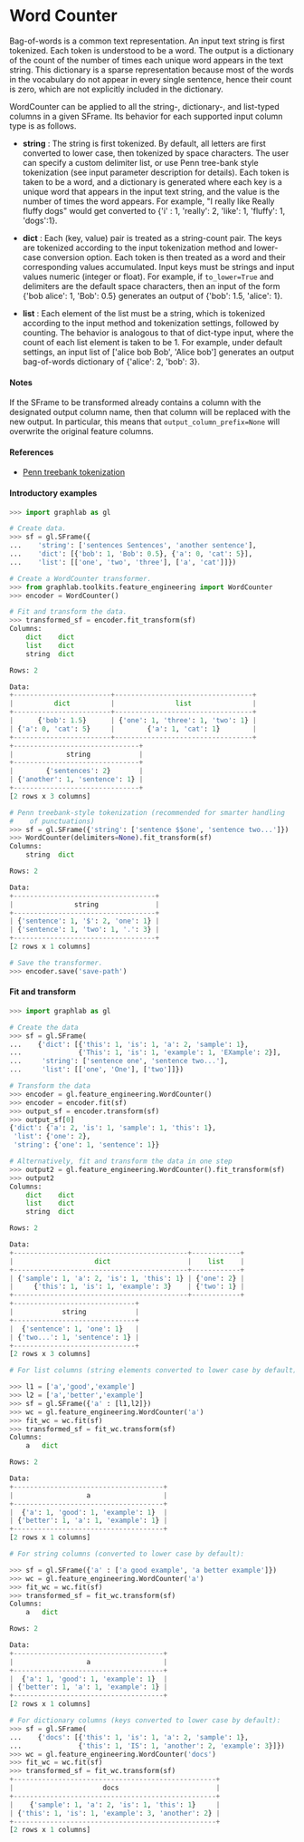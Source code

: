 <script src="../turi/js/recview.js"></script>
# Word Counter

Bag-of-words is a common text representation. An input text string is first 
tokenized. Each token is understood to be a word. The output is a dictionary
of the count of the number of times each unique word appears in the text 
string. This dictionary is a sparse representation because most of the 
words in the vocabulary do not appear in every single sentence, hence their
count is zero, which are not explicitly included in the dictionary. 

WordCounter can be applied to all the string-, dictionary-, and list-typed 
columns in a given SFrame. Its behavior for each supported input column
type is as follows. 

* **string** : The string is first tokenized. By default, all letters are 
first converted to lower case, then tokenized by space characters. The
user can specify a custom delimiter list, or use Penn tree-bank style 
tokenization (see input parameter description for details). Each token
is taken to be a word, and a dictionary is generated where each key is a
unique word that appears in the input text string, and the value is the 
number of times the word appears. For example, "I really like Really
fluffy dogs" would get converted to 
{'i' : 1, 'really': 2, 'like': 1, 'fluffy': 1, 'dogs':1}.

* **dict** : Each (key, value) pair is treated as a string-count pair. The
keys are tokenized according to the input tokenization method and
lower-case conversion option. Each token is then treated as a word and
their corresponding values accumulated. Input keys must be strings and 
input values numeric (integer or float). For example, if `to_lower=True` 
and delimiters are the default space characters, then an input of the 
form {'bob alice': 1, 'Bob': 0.5} generates an output of
{'bob': 1.5, 'alice': 1}.

* **list** : Each element of the list must be a string, which is tokenized 
according to the input method and tokenization settings, followed by 
counting. The behavior is analogous to that of dict-type input, where the 
count of each list element is taken to be 1. For example, under default 
settings, an input list of ['alice bob Bob', 'Alice bob'] generates an 
output bag-of-words dictionary of {'alice': 2, 'bob': 3}.

#### Notes
If the SFrame to be transformed already contains a column with the 
designated output column name, then that column will be replaced with the 
new output. In particular, this means that `output_column_prefix=None` will
overwrite the original feature columns.

#### References
- [Penn treebank tokenization](https://www.cis.upenn.edu/~treebank/tokenization.html)

#### Introductory examples
```python
>>> import graphlab as gl

# Create data.
>>> sf = gl.SFrame({
...    'string': ['sentences Sentences', 'another sentence'],
...    'dict': [{'bob': 1, 'Bob': 0.5}, {'a': 0, 'cat': 5}],
...    'list': [['one', 'two', 'three'], ['a', 'cat']]})

# Create a WordCounter transformer.
>>> from graphlab.toolkits.feature_engineering import WordCounter
>>> encoder = WordCounter()

# Fit and transform the data.
>>> transformed_sf = encoder.fit_transform(sf)
Columns:
    dict    dict
    list    dict
    string  dict

Rows: 2

Data:
+------------------------+----------------------------------+
|          dict          |               list               |
+------------------------+----------------------------------+
|      {'bob': 1.5}      | {'one': 1, 'three': 1, 'two': 1} |
| {'a': 0, 'cat': 5}     |        {'a': 1, 'cat': 1}        |
+------------------------+----------------------------------+
+-------------------------------+
|             string            |
+-------------------------------+
|        {'sentences': 2}       |
| {'another': 1, 'sentence': 1} |
+-------------------------------+
[2 rows x 3 columns]

# Penn treebank-style tokenization (recommended for smarter handling
#    of punctuations)
>>> sf = gl.SFrame({'string': ['sentence $$one', 'sentence two...']})
>>> WordCounter(delimiters=None).fit_transform(sf)
Columns:
    string  dict

Rows: 2

Data:
+-----------------------------------+
|               string              |
+-----------------------------------+
| {'sentence': 1, '$': 2, 'one': 1} |
| {'sentence': 1, 'two': 1, '.': 3} |
+-----------------------------------+
[2 rows x 1 columns]

# Save the transformer.
>>> encoder.save('save-path')
```

#### Fit and transform
```python
>>> import graphlab as gl

# Create the data
>>> sf = gl.SFrame(
...    {'dict': [{'this': 1, 'is': 1, 'a': 2, 'sample': 1},
...              {'This': 1, 'is': 1, 'example': 1, 'EXample': 2}],
...     'string': ['sentence one', 'sentence two...'],
...     'list': [['one', 'One'], ['two']]})

# Transform the data
>>> encoder = gl.feature_engineering.WordCounter()
>>> encoder = encoder.fit(sf)
>>> output_sf = encoder.transform(sf)
>>> output_sf[0]
{'dict': {'a': 2, 'is': 1, 'sample': 1, 'this': 1},
 'list': {'one': 2},
 'string': {'one': 1, 'sentence': 1}}

# Alternatively, fit and transform the data in one step
>>> output2 = gl.feature_engineering.WordCounter().fit_transform(sf)
>>> output2
Columns:
    dict    dict
    list    dict
    string  dict

Rows: 2

Data:
+-------------------------------------------+------------+
|                    dict                   |    list    |
+-------------------------------------------+------------+
| {'sample': 1, 'a': 2, 'is': 1, 'this': 1} | {'one': 2} |
|     {'this': 1, 'is': 1, 'example': 3}    | {'two': 1} |
+-------------------------------------------+------------+
+------------------------------+
|            string            |
+------------------------------+
|  {'sentence': 1, 'one': 1}   |
| {'two...': 1, 'sentence': 1} |
+------------------------------+
[2 rows x 3 columns]

# For list columns (string elements converted to lower case by default):

>>> l1 = ['a','good','example']
>>> l2 = ['a','better','example']
>>> sf = gl.SFrame({'a' : [l1,l2]})
>>> wc = gl.feature_engineering.WordCounter('a')
>>> fit_wc = wc.fit(sf)
>>> transformed_sf = fit_wc.transform(sf)
Columns:
    a   dict

Rows: 2

Data:
+-------------------------------------+
|                  a                  |
+-------------------------------------+
|  {'a': 1, 'good': 1, 'example': 1}  |
| {'better': 1, 'a': 1, 'example': 1} |
+-------------------------------------+
[2 rows x 1 columns]

# For string columns (converted to lower case by default):

>>> sf = gl.SFrame({'a' : ['a good example', 'a better example']})
>>> wc = gl.feature_engineering.WordCounter('a')
>>> fit_wc = wc.fit(sf)
>>> transformed_sf = fit_wc.transform(sf)
Columns:
    a   dict

Rows: 2

Data:
+-------------------------------------+
|                  a                  |
+-------------------------------------+
|  {'a': 1, 'good': 1, 'example': 1}  |
| {'better': 1, 'a': 1, 'example': 1} |
+-------------------------------------+
[2 rows x 1 columns]

# For dictionary columns (keys converted to lower case by default):
>>> sf = gl.SFrame(
...    {'docs': [{'this': 1, 'is': 1, 'a': 2, 'sample': 1},
...              {'this': 1, 'IS': 1, 'another': 2, 'example': 3}]})
>>> wc = gl.feature_engineering.WordCounter('docs')
>>> fit_wc = wc.fit(sf)
>>> transformed_sf = fit_wc.transform(sf)
+--------------------------------------------------+
|                      docs                        |
+--------------------------------------------------+
|    {'sample': 1, 'a': 2, 'is': 1, 'this': 1}     |
| {'this': 1, 'is': 1, 'example': 3, 'another': 2} |
+--------------------------------------------------+
[2 rows x 1 columns]
```
